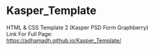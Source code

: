 # Kasper_Template
HTML &amp; CSS Template 2 (Kasper PSD Form Graphberry)<br>
Link For Full Page:<br>
https://adhamadh.github.io/Kasper_Template/
